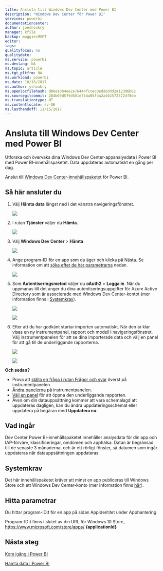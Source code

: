 ```yaml
---
title: Ansluta till Windows Dev Center med Power BI
description: "Windows Dev Center för Power BI"
services: powerbi
documentationcenter: 
author: joeshoukry
manager: kfile
backup: maggiesMSFT
editor: 
tags: 
qualityfocus: no
qualitydate: 
ms.service: powerbi
ms.devlang: NA
ms.topic: article
ms.tgt_pltfrm: NA
ms.workload: powerbi
ms.date: 10/16/2017
ms.author: yshoukry
ms.openlocfilehash: d88e10b4ee2e76444fccec0edabddd2a123d6b62
ms.sourcegitcommit: 284b09d579d601e754a05fba2a4025723724f8eb
ms.translationtype: HT
ms.contentlocale: sv-SE
ms.lasthandoff: 11/15/2017
---
```

# <a name="connect-to-windows-dev-center-with-power-bi"></a>Ansluta till Windows Dev Center med Power BI
Utforska och övervaka dina Windows Dev Center-appanalysdata i Power BI med Power BI-innehållspaketet. Data uppdateras automatiskt en gång per dag.

Anslut till [Windows Dev Center-innehållspaketet](https://app.powerbi.com/getdata/services/devcenter) för Power BI.

## <a name="how-to-connect"></a>Så här ansluter du
1. Välj **Hämta data** längst ned i det vänstra navigeringsfönstret.
   
   ![](media/service-connect-to-windows-dev-center/getdata.png)
2. I rutan **Tjänster** väljer du **Hämta**.
   
   ![](media/service-connect-to-windows-dev-center/services.png)
3. Välj **Windows Dev Center** \>  **Hämta**.
   
   ![](media/service-connect-to-windows-dev-center/windowsdev.png)
4. Ange program-ID för en app som du äger och klicka på Nästa. Se information om att [söka efter de här parametrarna](#FindingParams) nedan.
   
   ![](media/service-connect-to-windows-dev-center/params.png)
5. Som **Autentiseringsmetod** väljer du **oAuth2** \> **Logga in**. När du uppmanas till det anger du dina autentiseringsuppgifter för Azure Active Directory som är associerade med Windows Dev Center-kontot (mer information finns i [Systemkrav](#Requirements)).
   
    ![](media/service-connect-to-windows-dev-center/creds.png)
   
    ![](media/service-connect-to-windows-dev-center/creds2.png)
6. Efter att du har godkänt startar importen automatiskt. När den är klar visas en ny instrumentpanel, rapport och modell i navigeringsfönstret. Välj instrumentpanelen för att se dina importerade data och välj en panel för att gå till de underliggande rapporterna.
   
    ![](media/service-connect-to-windows-dev-center/dashboard.png)
   
    ![](media/service-connect-to-windows-dev-center/report.png)

**Och sedan?**

* Prova att [ställa en fråga i rutan Frågor och svar](service-q-and-a.md) överst på instrumentpanelen
* [Ändra panelerna](service-dashboard-edit-tile.md) på instrumentpanelen.
* [Välj en panel](service-dashboard-tiles.md) för att öppna den underliggande rapporten.
* Även om din datauppsättning kommer att vara schemalagd att uppdateras dagligen, kan du ändra uppdateringsschemat eller uppdatera på begäran med **Uppdatera nu**

## <a name="whats-included"></a>Vad ingår
Dev Center Power BI-innehållspaketet innehåller analysdata för din app och IAP-förvärv, klassificeringar, omdömen och apphälsa. Datan är begränsad till de senaste 3 månaderna. och är ett rörligt fönster, så datumen som ingår uppdateras när datauppsättningen uppdateras.

<a name="Requirements"></a>

## <a name="system-requirements"></a>Systemkrav
Det här innehållspaketet kräver att minst en app publiceras till Windows Store och ett Windows Dev Center-konto (mer information finns [här](https://msdn.microsoft.com/windows/uwp/publish/manage-account-users)).

<a name="FindingParams"></a>

## <a name="finding-parameters"></a>Hitta parametrar
Du hittar program-ID:t för en app på sidan Appidentitet under Apphantering.

Program-ID:t finns i slutet av din URL för Windows 10 Store, https://www.microsoft.com/store/apps/ **{applicationId}**

## <a name="next-steps"></a>Nästa steg
[Kom igång i Power BI](service-get-started.md)

[Hämta data i Power BI](service-get-data.md)

